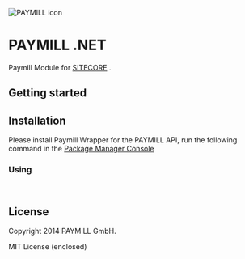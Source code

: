 
![PAYMILL icon](https://static.paymill.com/r/335f99eb3914d517bf392beb1adaf7cccef786b6/img/logo-download_Light.png)

# PAYMILL .NET

Paymill Module for [SITECORE](http://www.sitecore.net/) .

## Getting started

## Installation 

Please install Paymill Wrapper for the PAYMILL API, run the following command in the [Package Manager Console](http://docs.nuget.org/docs/start-here/using-the-package-manager-console)


### Using 

```cs
   
```

## License

Copyright 2014 PAYMILL GmbH.

MIT License (enclosed)

